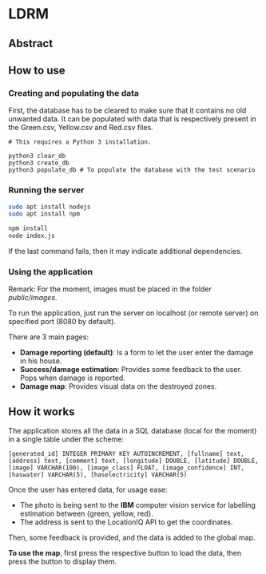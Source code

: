 # LDRM

## Abstract

## How to use

### Creating and populating the data

First, the database has to be cleared to make sure that it contains no old unwanted data. It can be populated with data that is respectively present in the Green.csv, Yellow.csv and Red.csv files.

```python3
# This requires a Python 3 installation.

python3 clear_db
python3 create_db
python3 populate_db # To populate the database with the test scenario
```

### Running the server


```bash
sudo apt install nodejs
sudo apt install npm
```

```bash
npm install
node index.js
```

If the last command fails, then it may indicate additional dependencies.

### Using the application

Remark: For the moment, images must be placed in the folder _public/images_.

To run the application, just run the server on localhost (or remote server) on specified port (8080 by default).

There are 3 main pages:
* **Damage reporting (default)**: Is a form to let the user enter the damage in his house.
* **Success/damage estimation**: Provides some feedback to the user. Pops when damage is reported.
* **Damage map**: Provides visual data on the destroyed zones.

## How it works

The application stores all the data in a SQL database (local for the moment) in a single table under the scheme:

```
[generated_id] INTEGER PRIMARY KEY AUTOINCREMENT, [fullname] text, [address] text, [comment] text, [longitude] DOUBLE, [latitude] DOUBLE, [image] VARCHAR(100), [image_class] FLOAT, [image_confidence] INT, [haswater] VARCHAR(5), [haselectricity] VARCHAR(5)
```

Once the user has entered data, for usage ease:
* The photo is being sent to the **IBM** computer vision service for labelling estimation between {green, yellow, red}.
* The address is sent to the LocationIQ API to get the coordinates.

Then, some feedback is provided, and the data is added to the global map.

**To use the map**, first press the respective button to load the data, then press the button to display them.